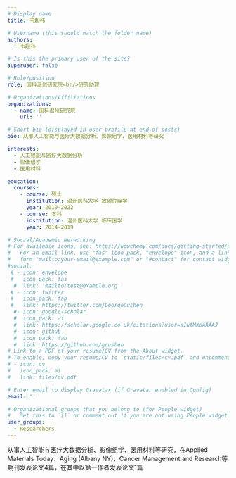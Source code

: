 ```yaml
---
# Display name
title: 韦超祎

# Username (this should match the folder name)
authors:
  - 韦超祎

# Is this the primary user of the site?
superuser: false

# Role/position
role: 国科温州研究院<br/>研究助理

# Organizations/Affiliations
organizations:
  - name: 国科温州研究院
    url: ''

# Short bio (displayed in user profile at end of posts)
bio: 从事人工智能与医疗大数据分析、影像组学、医用材料等研究

interests:
  - 人工智能与医疗大数据分析
  - 影像组学
  - 医用材料

education:
  courses:
    - course: 硕士
      institution: 温州医科大学 放射肿瘤学
      year: 2019-2022
    - course: 本科
      institution: 温州医科大学 临床医学
      year: 2014-2019

# Social/Academic Networking
# For available icons, see: https://wowchemy.com/docs/getting-started/page-builder/#icons
#   For an email link, use "fas" icon pack, "envelope" icon, and a link in the
#   form "mailto:your-email@example.com" or "#contact" for contact widget.
#social:
 # - icon: envelope
 #   icon_pack: fas
  #  link: 'mailto:test@example.org'
 # - icon: twitter
 #   icon_pack: fab
 #   link: https://twitter.com/GeorgeCushen
  #- icon: google-scholar
  #  icon_pack: ai
  #  link: https://scholar.google.co.uk/citations?user=sIwtMXoAAAAJ
  #- icon: github
  #  icon_pack: fab
  #  link: https://github.com/gcushen
# Link to a PDF of your resume/CV from the About widget.
# To enable, copy your resume/CV to `static/files/cv.pdf` and uncomment the lines below.
# - icon: cv
#   icon_pack: ai
#   link: files/cv.pdf

# Enter email to display Gravatar (if Gravatar enabled in Config)
email: ''

# Organizational groups that you belong to (for People widget)
#   Set this to `[]` or comment out if you are not using People widget.
user_groups:
  - Researchers
---
```


从事人工智能与医疗大数据分析、影像组学、医用材料等研究，在Applied Materials Today、Aging (Albany NY)、Cancer Management and Research等期刊发表论文4篇，在其中以第一作者发表论文1篇
